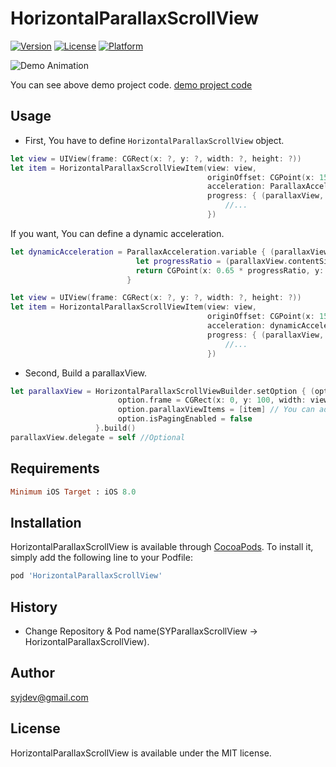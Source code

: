 # HorizontalParallaxScrollView

[![Version](https://img.shields.io/cocoapods/v/HorizontalParallaxScrollView.svg?style=flat)](http://cocoapods.org/pods/HorizontalParallaxScrollView)
[![License](https://img.shields.io/cocoapods/l/HorizontalParallaxScrollView.svg?style=flat)](http://cocoapods.org/pods/HorizontalParallaxScrollView)
[![Platform](https://img.shields.io/cocoapods/p/HorizontalParallaxScrollView.svg?style=flat)](http://cocoapods.org/pods/HorizontalParallaxScrollView)

![Demo Animation](https://imgur.com/kOxmsHr.gif "Demo")

You can see above demo project code.
[demo project code](https://github.com/syjdev/HorizontalParallaxScrollView/tree/master/Example)


## Usage

- First, You have to define `HorizontalParallaxScrollView` object.

```swift
let view = UIView(frame: CGRect(x: ?, y: ?, width: ?, height: ?))
let item = HorizontalParallaxScrollViewItem(view: view,
                                            originOffset: CGPoint(x: 150, y: 80),
                                            acceleration: ParallaxAcceleration.invariable(CGPoint(x: 1, y: 1)),
                                            progress: { (parallaxView, view) in
                                                //...
                                            })
```

If you want, You can define a dynamic acceleration.

```swift
let dynamicAcceleration = ParallaxAcceleration.variable { (parallaxView, view) -> CGPoint in
                            let progressRatio = (parallaxView.contentSize.width - 3 * parallaxView.contentOffset.x) / parallaxView.contentSize.width
                            return CGPoint(x: 0.65 * progressRatio, y: 0.65 * (1 - progressRatio))
                          }

let view = UIView(frame: CGRect(x: ?, y: ?, width: ?, height: ?))
let item = HorizontalParallaxScrollViewItem(view: view,
                                            originOffset: CGPoint(x: 150, y: 80),
                                            acceleration: dynamicAcceleration,
                                            progress: { (parallaxView, view) in
                                                //...
                                            })
```

- Second, Build a parallaxView.

```swift
let parallaxView = HorizontalParallaxScrollViewBuilder.setOption { (option) in
                        option.frame = CGRect(x: 0, y: 100, width: view.frame.size.width, height: view.frame.size.height - 100)
                        option.parallaxViewItems = [item] // You can add more items.
                        option.isPagingEnabled = false
                   }.build()
parallaxView.delegate = self //Optional
```

## Requirements

```ruby
Minimum iOS Target : iOS 8.0
```

## Installation

HorizontalParallaxScrollView is available through [CocoaPods](http://cocoapods.org). To install
it, simply add the following line to your Podfile:

```ruby
pod 'HorizontalParallaxScrollView'
```

## History

- Change Repository & Pod name(SYParallaxScrollView -> HorizontalParallaxScrollView).

## Author

syjdev@gmail.com

## License

HorizontalParallaxScrollView is available under the MIT license.
